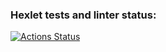### Hexlet tests and linter status:
[![Actions Status](https://github.com/VillainBold/frontend-project-lvl1/workflows/hexlet-check/badge.svg)](https://github.com/VillainBold/frontend-project-lvl1/actions)
